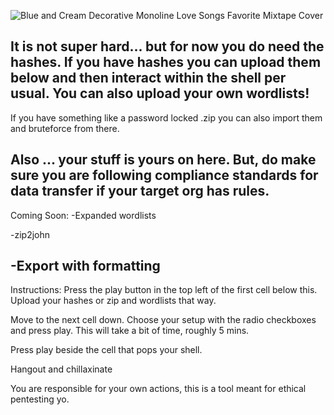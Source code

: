 ![Blue and Cream Decorative Monoline Love Songs Favorite Mixtape Cover](https://user-images.githubusercontent.com/93559326/151923903-e338e136-5663-4878-9169-3c36fa6230e8.jpg)


It is not super hard... but for now you do need the hashes. If you have hashes you can upload them below and then interact within the shell per usual. You can also upload your own wordlists!
----------------------------------------------------------------------------------------------------------------------------------------------------------------------------------------------------------------------------------------------------------------------------------------------------------------------------------------------------------------------
If you have something like a password locked .zip you can also import them and bruteforce from there.

Also ... your stuff is yours on here. But, do make sure you are following compliance standards for data transfer if your target org has rules.
----------------------------------------------------------------------------------------------------------------------------------------------------------------------------------------------------------------------------------------------------------------------------------------------------------------------------------------------------------------------
Coming Soon:
-Expanded wordlists

-zip2john

-Export with formatting
----------------------------------------------------------------------------------------------------------------------------------------------------------------------------------------------------------------------------------------------------------------------------------------------------------------------------------------------------------------------
Instructions:
Press the play button in the top left of the first cell below this. Upload your hashes or zip and wordlists that way.

Move to the next cell down. Choose your setup with the radio checkboxes and press play. This will take a bit of time, roughly 5 mins.

Press play beside the cell that pops your shell.

Hangout and chillaxinate

You are responsible for your own actions, this is a tool meant for ethical pentesting yo. 

